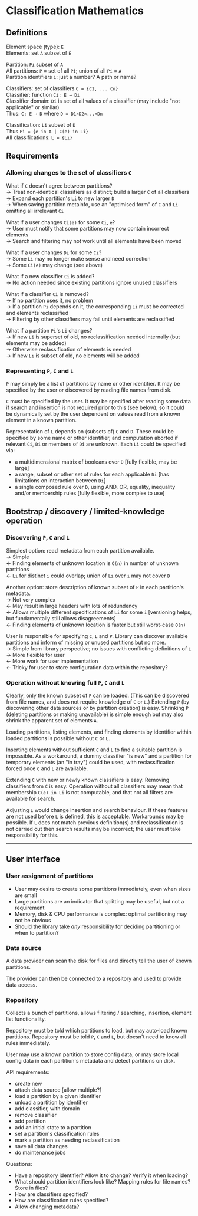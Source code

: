 <!-- This Source Code Form is subject to the terms of the Mozilla Public
   - License, v. 2.0. If a copy of the MPL was not distributed with this
   - file, You can obtain one at http://mozilla.org/MPL/2.0/. -->
<head><meta charset="utf-8"/></head>

Classification Mathematics
===========

## Definitions

Element space (type): `E`  
Elements: set `A` subset of `E`

Partition: `Pi` subset of `A`  
All partitions: `P` = set of all `Pi`; union of all `Pi` = `A`  
Partition identifiers `i`: just a number? A path or name?

Classifiers: set of classifiers `C = {C1, ... Cn}`  
Classifier: function `Ci: E → Di`  
Classifier domain: `Di` is set of all values of a classifier (may include "not applicable" or similar)  
Thus: `C: E → D` where `D = D1×D2×...×Dn`

Classification: `Li` subset of `D`  
Thus `Pi = {e in A | C(e) in Li}`  
All classifications: `L = {Li}`

## Requirements

### Allowing changes to the set of classifiers `C`

What if `C` doesn't agree between partitions?  
→ Treat non-identical classifiers as distinct; build a larger `C` of all classifiers  
→ Expand each partition's `Li` to new larger `D`  
→ When saving partition metainfo, use an "optimised form" of `C` and `Li` omitting all irrelevant `Ci`

What if a user changes `Ci(e)` for some `Ci`, `e`?  
→ User must notify that some partitions may now contain incorrect elements  
→ Search and filtering may not work until all elements have been moved

What if a user changes `Di` for some `Ci`?  
→ Some `Li` may no longer make sense and need correction  
→ Some `Ci(e)` may change (see above)

What if a new classifier `Ci` is added?  
→ No action needed since existing partitions ignore unused classifiers

What if a classifier `Ci` is removed?  
→ If no partition uses it, no problem  
→ If a partition `Pi` depends on it, the corresponding `Li` must be corrected and elements reclassified  
→ Filtering by other classifiers may fail until elements are reclassified

What if a partition `Pi`'s `Li` changes?  
→ If new `Li` is superset of old, no reclassification needed internally (but elements may be added)  
→ Otherwise reclassification of elements is needed  
→ If new `Li` is subset of old, no elements will be added

### Representing `P`, `C` and `L`

`P` may simply be a list of partitions by name or other identifier. It may be specified by the user
or discovered by reading file names from disk.

`C` must be specified by the user. It may be specified after reading some data if search and
insertion is not required prior to this (see below), so it could be dynamically set by the user
dependent on values read from a known element in a known partition.

Representation of `L` depends on (subsets of) `C` and `D`. These could be specified by some name or
other identifier, and computation aborted if relevant `Ci`, `Di` or members of `Di` are unknown.
Each `Li` could be specified via:

*   a multidimensional matrix of booleans over `D` [fully flexible, may be large]
*   a range, subset or other set of rules for each applicable `Di` [has limitations on interaction
    between `Di`]
*   a single composed rule over `D`, using AND, OR, equality, inequality and/or membership rules
    [fully flexible, more complex to use]

## Bootstrap / discovery / limited-knowledge operation

### Discovering `P`, `C` and `L`

Simplest option: read metadata from each partition available.  
→ Simple  
← Finding elements of unknown location is `O(n)` in number of unknown partitions  
← `Li` for distinct `i` could overlap; union of `Li` over `i` may not cover `D`

Another option: store description of known subset of `P` in each partition's metadata.  
→ Not very complex  
← May result in large headers with lots of redundency  
← Allows multiple different specifications of `Li` for some `i` [versioning helps, but fundamentally
    still allows disagreements]  
← Finding elements of unknown location is faster but still worst-case `O(n)`

User is responsible for specifying `C`, `L` and `P`. Library can discover available partitions and inform
of missing or unused partitions but no more.  
→ Simple from library perspective; no issues with conflicting definitions of `L`  
→ More flexible for user  
← More work for user implementation  
← Tricky for user to store configuration data within the repository?

### Operation without knowing full `P`, `C` and `L`

Clearly, only the known subset of `P` can be loaded. (This can be discovered from file names, and
does not require knowledge of `C` or `L`.) Extending `P` (by discovering other data sources or by
partition creation) is easy. Shrinking `P` (deleting partitions or making unavailable) is simple
enough but may also shrink the apparent set of elements `A`.

Loading partitions, listing elements, and finding elements by identifier within loaded partitions
is possible without `C` or `L`.

Inserting elements without sufficient `C` and `L` to find a suitable partition is impossible. As a
workaround, a dummy classifier "is new" and a partition for temporary elements (an "in tray")
could be used, with reclassification forced once `C` and `L` are available.

Extending `C` with new or newly known classifiers is easy. Removing classifiers from `C` is easy.
Operation without all classifiers may mean that membership `C(e) in Li` is not computable, and
that not all filters are available for search.

Adjusting `L` would change insertion and search behaviour. If these features are not used before
`L` is defined, this is acceptable. Workarounds may be possible. If `L` does not match previous
definition(s) and reclassification is not carried out then search results may be incorrect; the
user must take responsibility for this.

-------

## User interface

### User assignment of partitions

*   User may desire to create some partitions immediately, even when sizes are small
*   Large partitions are an indicator that splitting may be useful, but not a requirement
*   Memory, disk & CPU performance is complex: optimal partitioning may not be obvious
*   Should the library take *any* responsibility for deciding partitioning or when to partition?

### Data source

A data provider can scan the disk for files and directly tell the user of known partitions.

The provider can then be connected to a repository and used to provide data access.

### Repository

Collects a bunch of partitions, allows filtering / searching, insertion, element list
functionality.

Repository must be told which partitions to load, but may auto-load known partitions.
Repository must be told `P`, `C` and `L`, but doesn't need to know all rules immediately.

User may use a known partition to store config data, or may store local config data in each
partition's metadata and detect partitions on disk.

API requirements:

*   create new
*   attach data source [allow multiple?]
*   load a partition by a given identifier
*   unload a partition by identifier
*   add classifier, with domain
*   remove classifier
*   add partition
*   add an initial state to a partition
*   set a partition's classification rules
*   mark a partition as needing reclassification
*   save all data changes
*   do maintenance jobs

Questions:

*   Have a repository identifier? Allow it to change? Verify it when loading?
*   What should partition identifiers look like? Mapping rules for file names? Store in files?
*   How are classifiers specified?
*   How are classification rules specified?
*   Allow changing metadata?
